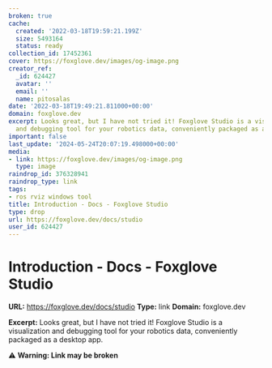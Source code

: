 ```yaml
---
broken: true
cache:
  created: '2022-03-18T19:59:21.199Z'
  size: 5493164
  status: ready
collection_id: 17452361
cover: https://foxglove.dev/images/og-image.png
creator_ref:
  _id: 624427
  avatar: ''
  email: ''
  name: pitosalas
date: '2022-03-18T19:49:21.811000+00:00'
domain: foxglove.dev
excerpt: Looks great, but I have not tried it! Foxglove Studio is a visualization
  and debugging tool for your robotics data, conveniently packaged as a desktop app.
important: false
last_update: '2024-05-24T20:07:19.498000+00:00'
media:
- link: https://foxglove.dev/images/og-image.png
  type: image
raindrop_id: 376328941
raindrop_type: link
tags:
- ros rviz windows tool
title: Introduction - Docs - Foxglove Studio
type: drop
url: https://foxglove.dev/docs/studio
user_id: 624427
---
```


# Introduction - Docs - Foxglove Studio

**URL:** https://foxglove.dev/docs/studio
**Type:** link
**Domain:** foxglove.dev

**Excerpt:** Looks great, but I have not tried it! Foxglove Studio is a visualization and debugging tool for your robotics data, conveniently packaged as a desktop app.

⚠️ **Warning: Link may be broken**
